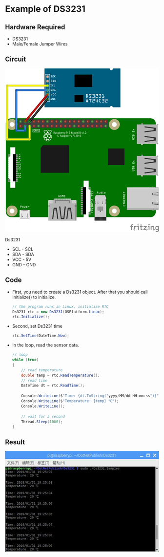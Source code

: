 # Example of DS3231

## Hardware Required
* DS3231
* Male/Female Jumper Wires

## Circuit
![](DS3231_circuit_bb.png)

Ds3231
* SCL - SCL
* SDA - SDA
* VCC - 5V
* GND - GND

## Code
* First, you need to create a Ds3231 object. After that you should call Initialize() to initialize.
    ```C#
    // the program runs in Linux, initialize RTC
    Ds3231 rtc = new Ds3231(OSPlatform.Linux);
    rtc.Initialize();
    ```

* Second, set Ds3231 time
    ```C#
    rtc.SetTime(DateTime.Now);
    ```

* In the loop, read the sensor data.
    ```C#
    // loop
    while (true)
    {
        // read temperature
        double temp = rtc.ReadTemperature();
        // read time
        DateTime dt = rtc.ReadTime();

        Console.WriteLine($"Time: {dt.ToString("yyyy/MM/dd HH:mm:ss")}");
        Console.WriteLine($"Temperature: {temp} ℃");
        Console.WriteLine();

        // wait for a second
        Thread.Sleep(1000);
    }
    ```

## Result
![](res.jpg)
